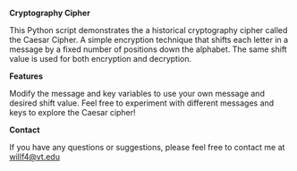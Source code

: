**Cryptography Cipher**

This Python script demonstrates the a historical cryptography cipher called the Caesar Cipher. A simple encryption technique that shifts each letter in a message by a fixed number of positions down the alphabet. The same shift value is used for both encryption and decryption.

**Features**

Modify the message and key variables to use your own message and desired shift value. Feel free to experiment with different messages and keys to explore the Caesar cipher!

**Contact**

If you have any questions or suggestions, please feel free to contact me at willf4@vt.edu
